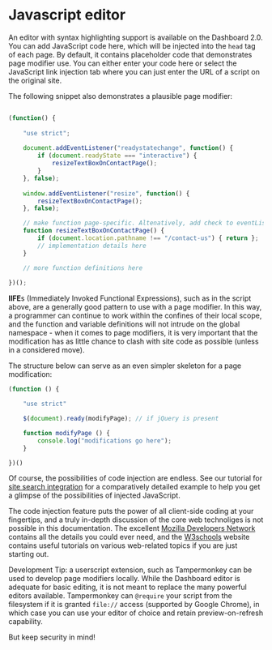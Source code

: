 # Javascript editor

An editor with syntax highlighting support is available on the Dashboard 2.0. You can add JavaScript code here, which will be injected into the `head` tag of each page. By default, it contains placeholder code that demonstrates page modifier use. You can either enter your code here or select the JavaScript link injection tab where you can just enter the URL of a script on the original site. 

The following snippet also demonstrates a plausible page modifier:

```javascript 

(function() { 
    
    "use strict";
    
    document.addEventListener("readystatechange", function() {
        if (document.readyState === "interactive") {
            resizeTextBoxOnContactPage();
        }
    }, false);
    
    window.addEventListener("resize", function() {
        resizeTextBoxOnContactPage();
    }, false);

    // make function page-specific. Altenatively, add check to eventListener above
    function resizeTextBoxOnContactPage() {
        if (document.location.pathname !== "/contact-us") { return };
        // implementation details here
    }

    // more function definitions here
    
})();

```

**IIFE**s (Immediately Invoked Functional Expressions), such as in the script above, are a generally good pattern to use with a page modifier. In this way, a programmer can continue to work within the confines of their local scope, and the function and variable definitions will not intrude on the global namespace - when it comes to page modifiers, it is very important that the modification has as little chance to clash with site code as possible (unless in a considered move).

The structure below can serve as an even simpler skeleton for a page modification:

``` javascript
(function () {

    "use strict"

    $(document).ready(modifyPage); // if jQuery is present

    function modifyPage () {
        console.log("modifications go here");
    }

})()
```

Of course, the possibilities of code injection are endless. See our tutorial for [site search integration](../cookbook/sitesearch.html) for a comparatively detailed example to help you get a glimpse of the possibilities of injected JavaScript. 

The code injection feature puts the power of all client-side coding at your fingertips, and a truly in-depth discussion of the core web technoliges is not possible in this documentation. The excellent [Mozilla Developers Network](https://developer.mozilla.org/) contains all the details you could ever need, and the [W3schools](https://www.w3schools.com/) website contains useful tutorials on various web-related topics if you are just starting out.

Development Tip: a userscript extension, such as Tampermonkey can be used to develop page modifiers locally. While the Dashboard editor is adequate for basic editing, it is not meant to replace the many powerful editors available. Tampermonkey can `@require` your script from the filesystem if it is granted `file://` access (supported by Google Chrome), in which case you can use your editor of choice and retain preview-on-refresh capability.

But keep security in mind!

